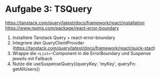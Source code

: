# Aufgabe 3: TSQuery

https://tanstack.com/query/latest/docs/framework/react/installation
https://www.npmjs.com/package/react-error-boundary


1. Installiere Tanstack Query + react-error-boundary
2. Integriere den QueryClientProvider (https://tanstack.com/query/latest/docs/framework/react/quick-start)
3. Wrappe die `<List>`-Component in die ErrorBoundary und Suspense jeweils mit Fallback
4. Nutze die useSuspenseQuery({queryKey: 'myKey', queryFn: getAllUsers})